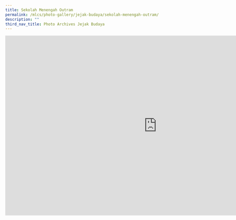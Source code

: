 ```yaml
---
title: Sekolah Menengah Outram
permalink: /mlcs/photo-gallery/jejak-budaya/sekolah-menengah-outram/
description: ""
third_nav_title: Photo Archives Jejak Budaya
---
```

<iframe allowfullscreen="true" height="569" width="960" frameborder="0" src="https://docs.google.com/presentation/d/e/2PACX-1vS43PTXujoBelyAKx-QUiTG0rG5ngmCKcUdO7qihGkT2KVLpZP8sDp2AktuvdZKnwhFQxLCFGYZrt0e/embed?start=true&amp;loop=true&amp;delayms=5000"></iframe>